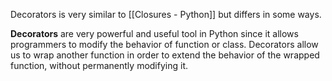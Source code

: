 Decorators is very similar to [[Closures - Python]] but differs in some ways.

**Decorators** are very powerful and useful tool in Python since it allows programmers to modify the behavior of function or class. Decorators allow us to wrap another function in order to extend the behavior of the wrapped function, without permanently modifying it.